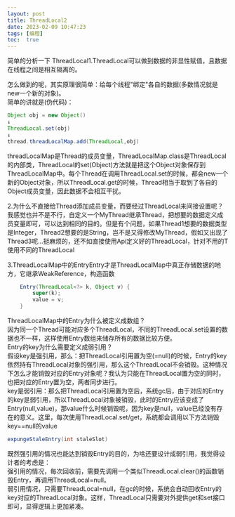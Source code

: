 ```yaml
---
layout: post
title: ThreadLocal2
date: 2023-02-09 10:47:23
tags: [编程]
toc:  true
---
```

简单的分析一下 ThreadLocal1.ThreadLocal可以做到数据的非显性赋值，且数据在线程之间是相互隔离的。  

怎么做到的呢，其实原理很简单：给每个线程"绑定"各自的数据(多数情况就是new一个新的对象)。  
简单的讲就是(伪代码)：  
```java
Object obj = new Object()
↓
ThreadLocal.set(obj)
↓
thread.threadLocalMap.add(ThreadLocal,obj)
```
threadLocalMap是Thread的成员变量，ThreadLocalMap.class是ThreadLocal的内部类，ThreadLocal的set(Object)方法就是把这个Object对象保存到ThreadLocalMap中。每个Thread在调用ThreadLocal.set的时候，都会new一个新的Object对象，所以ThreadLocal.get的时候，Thread相当于取到了各自的Object成员变量，因此数据不会相互干扰。

2.为什么不直接给Thread添加成员变量，而要经过ThreadLocal来间接设置呢？我感觉也并不是不行，自定义一个MyThread继承Thread，把想要的数据定义成员变量即可，可以达到相同的目的。但是有个问题，如果Thread1想要的数据类型是Integer，Thread2想要的是String，岂不是又得修改MyThread，假如又出现了Thread3呢...挺麻烦的，还不如直接使用Api定义好的ThreadLocal，针对不用的T使用不同的ThreadLocal<T>  

3.ThreadLocalMap中的EntryEntry才是ThreadLocalMap中真正存储数据的地方，它继承WeakReference，构造函数  
```java
    Entry(ThreadLocal<?> k, Object v) {
        super(k);
        value = v;
    }
```
ThreadLocalMap中的Entry为什么被定义成数组？  
因为同一个Thread可能对应多个ThreadLocal，不同的ThreadLocal.set设置的数据也不一样，这样使用Entry数组来储存所有的数据比较方便。  
Entry的key为什么需要定义成弱引用？  
假设key是强引用，那么：把ThreadLocal引用置为空(=null)的时候，Entry的key依然持有ThreadLocal对象的强引用，那么这个ThreadLocal不会销毁。这种情况下怎么才能销毁对应的Entry对象呢？我认为只能在ThreadLocal置为空的同时，也把对应的Entry置为空，两者同步进行。  
key是弱引用：那么把ThreadLocal引用置为空后，系统gc后，由于对应的Entry的key是弱引用，所以ThreadLocal对象被销毁，此时的Entry应该变成了Entry(null,value)，那value什么时候销毁呢，因为key是null，value已经没有存在的意义。这里，每次使用ThreadLocal.set/get，系统都会调用以下方法销毁key==null的value  
```java
expungeStaleEntry(int staleSlot)
```
既然强引用的情况也能达到销毁Entry的目的，为啥还要设计成弱引用，我觉得设计者的考虑是：  
强引用的情况，每次回收前，需要先调用一个类似ThreadLocal.clear()的函数销毁Entry，再调用ThreadLocal=null。  
弱引用情况，只需要ThreadLocal=null，在gc的时候，系统会自动回收Entry的key对应的ThreadLocal对象。这样，ThreadLocal只需要对外提供get和set接口即可，显得逻辑上更加紧凑。
